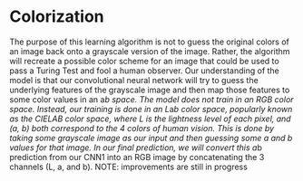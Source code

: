 # Colorization
The purpose of this learning algorithm is not to guess the original colors of an image back onto a grayscale version of the image. Rather, the algorithm will recreate a possible color scheme for an image that could be used to pass a Turing Test and fool a human observer. Our understanding of the model is that our convolutional neural network will try to guess the underlying features of the grayscale image and then map those features to some color values in an a*b space.
The model does not train in an RGB color space. Instead, our training is done in an L*a*b color space, popularly known as the CIELAB color space, where L is the lightness level of each pixel, and (a, b) both correspond to the 4 colors of human vision. This is done by taking some grayscale image as our input and then guessing some a and b values for that image. In our final prediction, we will convert this a*b prediction from our CNN1 into an RGB image by concatenating the 3 channels (L, a, and b).
NOTE: improvements are still in progress
